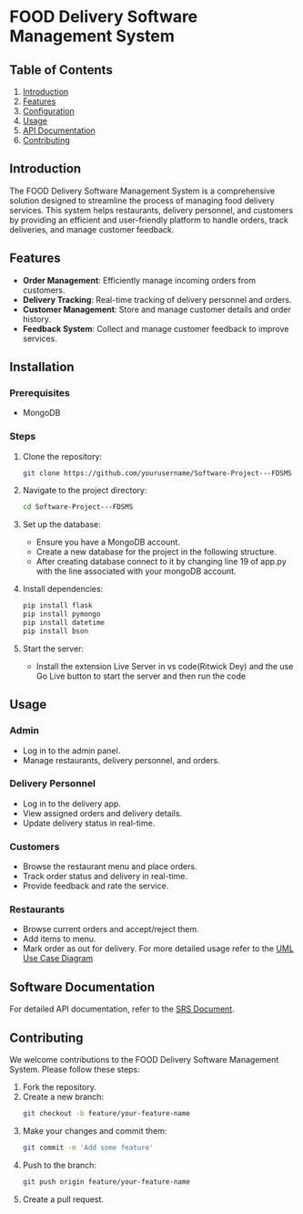 # FOOD Delivery Software Management System

## Table of Contents
1. [Introduction](#introduction)
2. [Features](#features)
3. [Configuration](#configuration)
4. [Usage](#usage)
5. [API Documentation](#api-documentation)
6. [Contributing](#contributing)

## Introduction
The FOOD Delivery Software Management System is a comprehensive solution designed to streamline the process of managing food delivery services. This system helps restaurants, delivery personnel, and customers by providing an efficient and user-friendly platform to handle orders, track deliveries, and manage customer feedback.

## Features
- **Order Management**: Efficiently manage incoming orders from customers.
- **Delivery Tracking**: Real-time tracking of delivery personnel and orders.
- **Customer Management**: Store and manage customer details and order history.
- **Feedback System**: Collect and manage customer feedback to improve services.

## Installation
### Prerequisites
- MongoDB

### Steps
1. Clone the repository:
    ```bash
    git clone https://github.com/yourusername/Software-Project---FDSMS
    ```
2. Navigate to the project directory:
    ```bash
    cd Software-Project---FDSMS
    ```
3. Set up the database:
    - Ensure you have a MongoDB account.
    - Create a new database for the project in the following structure.
    - After creating database connect to it by changing line 19 of app.py with the line associated with your mongoDB account.

4. Install dependencies:
    ```bash
    pip install flask
    pip install pymongo
    pip install datetime
    pip install bson
    ```

5. Start the server:
    - Install the extension Live Server in vs code(Ritwick Dey) and the use Go Live button to start the server and then run the code

## Usage
### Admin
- Log in to the admin panel.
- Manage restaurants, delivery personnel, and orders.

### Delivery Personnel
- Log in to the delivery app.
- View assigned orders and delivery details.
- Update delivery status in real-time.

### Customers
- Browse the restaurant menu and place orders.
- Track order status and delivery in real-time.
- Provide feedback and rate the service.

### Restaurants
- Browse current orders and accept/reject them.
- Add items to menu.
- Mark order as out for delivery.
For more detailed usage refer to the [UML Use Case Diagram](https://github.com/jainsujan11/Software-Project---FDSMS/blob/main/UML_Use_Case_Diagram.pdf)

## Software Documentation
For detailed API documentation, refer to the [SRS Document](https://github.com/jainsujan11/Software-Project---FDSMS/blob/main/SRS_Document.pdf).

## Contributing
We welcome contributions to the FOOD Delivery Software Management System. Please follow these steps:
1. Fork the repository.
2. Create a new branch:
    ```bash
    git checkout -b feature/your-feature-name
    ```
3. Make your changes and commit them:
    ```bash
    git commit -m 'Add some feature'
    ```
4. Push to the branch:
    ```bash
    git push origin feature/your-feature-name
    ```
5. Create a pull request.
